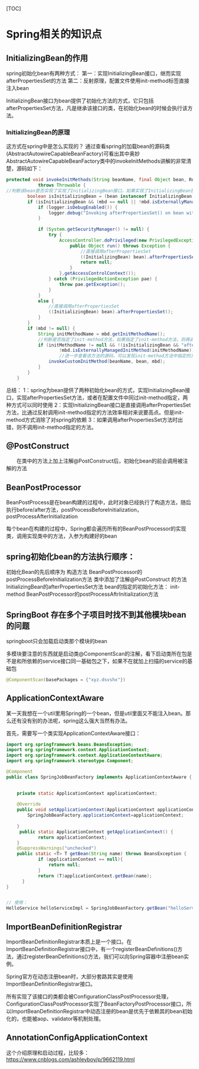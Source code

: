 [TOC]

# Spring相关的知识点

## InitializingBean的作用

spring初始化bean有两种方式：
 第一：实现InitializingBean接口，继而实现afterPropertiesSet的方法
 第二：反射原理，配置文件使用init-method标签直接注入bean



InitializingBean接口为bean提供了初始化方法的方式，它只包括afterPropertiesSet方法，凡是继承该接口的类，在初始化bean的时候会执行该方法。

### InitializingBean的原理

这方式在spring中是怎么实现的？
通过查看spring的加载bean的源码类(AbstractAutowireCapableBeanFactory)可看出其中奥妙
AbstractAutowireCapableBeanFactory类中的invokeInitMethods讲解的非常清楚，源码如下：

```java
protected void invokeInitMethods(String beanName, final Object bean, RootBeanDefinition mbd)
            throws Throwable {
//判断该bean是否实现了实现了InitializingBean接口，如果实现了InitializingBean接口，则只掉调用bean的afterPropertiesSet方法
        boolean isInitializingBean = (bean instanceof InitializingBean);
        if (isInitializingBean && (mbd == null || !mbd.isExternallyManagedInitMethod("afterPropertiesSet"))) {
            if (logger.isDebugEnabled()) {
                logger.debug("Invoking afterPropertiesSet() on bean with name '" + beanName + "'");
            }
            
            if (System.getSecurityManager() != null) {
                try {
                    AccessController.doPrivileged(new PrivilegedExceptionAction<Object>() {
                        public Object run() throws Exception {
                            //直接调用afterPropertiesSet
                            ((InitializingBean) bean).afterPropertiesSet();
                            return null;
                        }
                    },getAccessControlContext());
                } catch (PrivilegedActionException pae) {
                    throw pae.getException();
                }
            }                
            else {
                //直接调用afterPropertiesSet
                ((InitializingBean) bean).afterPropertiesSet();
            }
        }
        if (mbd != null) {
            String initMethodName = mbd.getInitMethodName();
            //判断是否指定了init-method方法，如果指定了init-method方法，则再调用制定的init-method
            if (initMethodName != null && !(isInitializingBean && "afterPropertiesSet".equals(initMethodName)) &&
                    !mbd.isExternallyManagedInitMethod(initMethodName)) {
                    //进一步查看该方法的源码，可以发现init-method方法中指定的方法是通过反射实现
                invokeCustomInitMethod(beanName, bean, mbd);
            }
        }
    }
```

总结：
1：spring为bean提供了两种初始化bean的方式，实现InitializingBean接口，实现afterPropertiesSet方法，或者在配置文件中同过init-method指定，两种方式可以同时使用
2：实现InitializingBean接口是直接调用afterPropertiesSet方法，比通过反射调用init-method指定的方法效率相对来说要高点。但是init-method方式消除了对spring的依赖
3：如果调用afterPropertiesSet方法时出错，则不调用init-method指定的方法。

## @PostConstruct

    在类中的方法上加上注解@PostConstruct后，初始化bean的前会调用被注解的方法

## BeanPostProcessor

BeanPostProcess是在bean构建的过程中，此时对象已经执行了构造方法，随后执行before/after方法，postProcessBeforeInitialization，postProcessAfterInitialization

每个bean在构建的过程中，Spring都会遍历所有的BeanPostProcessor的实现类，调用实现类中的方法，入参为构建好的bean

## spring初始化bean的方法执行顺序：

初始化Bean的先后顺序为 
构造方法
BeanPostProcessor的postProcessBeforeInitialization方法
类中添加了注解@PostConstruct 的方法
InitializingBean的afterPropertiesSet方法
bean的指定的初始化方法： init-method
BeanPostProcessor的postProcessAftrInitialization方法



## SpringBoot 存在多个子项目时找不到其他模块bean的问题

springboot只会加载启动类那个模块的bean

多模块要注意的东西就是启动类@ComponentScan的注解，看下启动类所在包是不是和所依赖的service接口同一基础包之下，如果不在就加上扫描的service的基础包

```java
@ComponentScan(basePackages = {"xyz.dsvshx"})
```





## ApplicationContextAware

某一天我想在一个util里用Spring的一个bean，但是util里面又不能注入bean。那么还有没有别的办法呢，spring这么强大当然有办法。

首先，需要写一个类实现ApplicationContextAware接口：

```java
import org.springframework.beans.BeansException;
import org.springframework.context.ApplicationContext;
import org.springframework.context.ApplicationContextAware;
import org.springframework.stereotype.Component;

@Component
public class SpringJobBeanFactory implements ApplicationContextAware {

    
    private static ApplicationContext applicationContext;
    
    @Override
    public void setApplicationContext(ApplicationContext applicationContext) throws BeansException {
        SpringJobBeanFactory.applicationContext=applicationContext;
        
    }
     public static ApplicationContext getApplicationContext() {
            return applicationContext;
    }
    @SuppressWarnings("unchecked")
    public static <T> T getBean(String name) throws BeansException {
            if (applicationContext == null){
                return null;
            }
            return (T)applicationContext.getBean(name);
      }
}


// 使用：
HelloService helloServiceImpl = SpringJobBeanFactory.getBean("helloServiceImpl");
```

## ImportBeanDefinitionRegistrar

ImportBeanDefinitionRegistrar本质上是一个接口。在ImportBeanDefinitionRegistrar接口中，有一个registerBeanDefinitions()方法，通过registerBeanDefinitions()方法，我们可以向Spring容器中注册bean实例。

Spring官方在动态注册bean时，大部分套路其实是使用ImportBeanDefinitionRegistrar接口。

所有实现了该接口的类都会被ConfigurationClassPostProcessor处理，ConfigurationClassPostProcessor实现了BeanFactoryPostProcessor接口，所以ImportBeanDefinitionRegistrar中动态注册的bean是优先于依赖其的bean初始化的，也能被aop、validator等机制处理。

## AnnotationConfigApplicationContext



这个介绍原理和启动过程，比较多：https://www.cnblogs.com/ashleyboy/p/9662119.html